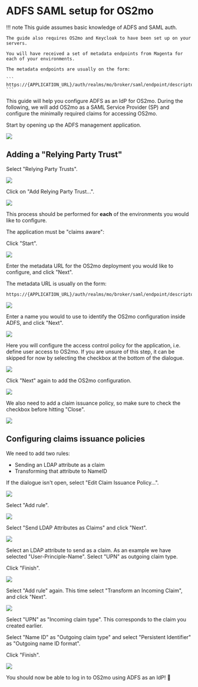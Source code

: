 # ADFS SAML setup for OS2mo

!!! note
    This guide assumes basic knowledge of ADFS and SAML auth.

    The guide also requires OS2mo and Keycloak to have been set up on your servers.

    You will have received a set of metadata endpoints from Magenta for each of your environments.

    The metadata endpoints are usually on the form:

    ```
    https://{APPLICATION_URL}/auth/realms/mo/broker/saml/endpoint/descriptor
    ```

This guide will help you configure ADFS as an IdP for OS2mo. During the following, we will add OS2mo as a SAML Service Provider (SP) and configure the minimally required claims for accessing OS2mo.

Start by opening up the ADFS management application.

![](../../graphics/adfs_idp/adfs_1.png)

## Adding a "Relying Party Trust"

Select "Relying Party Trusts".

![](../../graphics/adfs_idp/adfs_2.png)

Click on "Add Relying Party Trust...".

![](../../graphics/adfs_idp/adfs_3.png)

This process should be performed for **each** of the environments you would like to configure.

The application must be "claims aware":

Click "Start".

![](../../graphics/adfs_idp/adfs_add_1.png)

Enter the metadata URL for the OS2mo deployment you would like to configure, and click "Next".

The metadata URL is usually on the form:

```
https://{APPLICATION_URL}/auth/realms/mo/broker/saml/endpoint/descriptor
```

![](../../graphics/adfs_idp/adfs_add_2.png)

Enter a name you would to use to identify the OS2mo configuration inside ADFS, and click "Next".

![](../../graphics/adfs_idp/adfs_add_3.png)

Here you will configure the access control policy for the application, i.e. define user access to OS2mo. If you are unsure of this step, it can be skipped for now by selecting the checkbox at the bottom of the dialogue.

![](../../graphics/adfs_idp/adfs_add_4.png)

Click "Next" again to add the OS2mo configuration.

![](../../graphics/adfs_idp/adfs_add_5.png)

We also need to add a claim issuance policy, so make sure to check the checkbox before hitting "Close".

![](../../graphics/adfs_idp/adfs_add_6.png)

## Configuring claims issuance policies

We need to add two rules:

* Sending an LDAP attribute as a claim
* Transforming that attribute to NameID

If the dialogue isn't open, select "Edit Claim Issuance Policy...".

![](../../graphics/adfs_idp/adfs_claim_0.png)

Select "Add rule".

![](../../graphics/adfs_idp/adfs_claim_1.png)

Select "Send LDAP Attributes as Claims" and click "Next".

![](../../graphics/adfs_idp/adfs_claim_2.png)

Select an LDAP attribute to send as a claim. As an example we have selected "User-Principle-Name".
Select "UPN" as outgoing claim type.

Click "Finish".

![](../../graphics/adfs_idp/adfs_claim_3.png)

Select "Add rule" again. This time select "Transform an Incoming Claim", and click "Next".

![](../../graphics/adfs_idp/adfs_claim_4.png)

Select "UPN" as "Incoming claim type". This corresponds to the claim you created earlier.

Select "Name ID" as "Outgoing claim type" and select "Persistent Identifier" as "Outgoing name ID format".

Click "Finish".

![](../../graphics/adfs_idp/adfs_claim_5.png)

You should now be able to log in to OS2mo using ADFS as an IdP! 🎈
